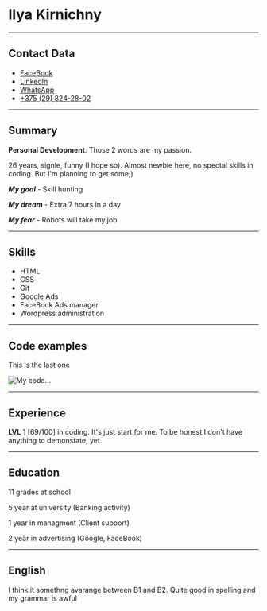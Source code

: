 Ilya Kirnichny
===
---
## Contact Data
- [FaceBook](https://www.facebook.com/ilya.kirnichny)
- [LinkedIn](https://www.linkedin.com/in/ilya-kirnichny-27a932141/)
- [WhatsApp](https://wa.me/375298242802)
- [+375 (29) 824-28-02](tel:+375298242802)

---
## Summary

**Personal Development**. Those 2 words are my passion. 

26 years, signle, funny (I hope so).
Almost newbie here, no spectal skills in coding. But  I'm planning to get some;)

***My goal*** - Skill hunting

***My dream*** - Extra 7 hours in a day

***My fear*** - Robots will take my job


---


## Skills

- HTML
- CSS
- Git 
- Google Ads
- FaceBook Ads manager
- Wordpress administration


---
## Code examples 

This is the last one

![My code...](https://cdn1.savepice.ru/uploads/2020/2/16/3e67629ac49a71059fa962cdb1164216-full.png)

---
## Experience

**LVL** 1 [69/100] in coding. It's just start for me. To be honest  I don't have anything to demonstate, yet.

---
## Education

11 grades at school

5 year at university (Banking activity)

1 year in managment (Client support)

2 year in advertising (Google, FaceBook)


---

## English 

I think it somethng avarange between B1 and B2.
Quite good in spelling and my grammar is awful
